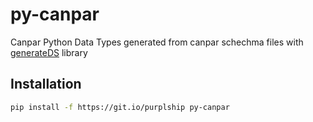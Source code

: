 # py-canpar

Canpar Python Data Types generated from canpar schechma files with [generateDS](http://www.davekuhlman.org/generateDS.html) library

## Installation

```bash
pip install -f https://git.io/purplship py-canpar
```
